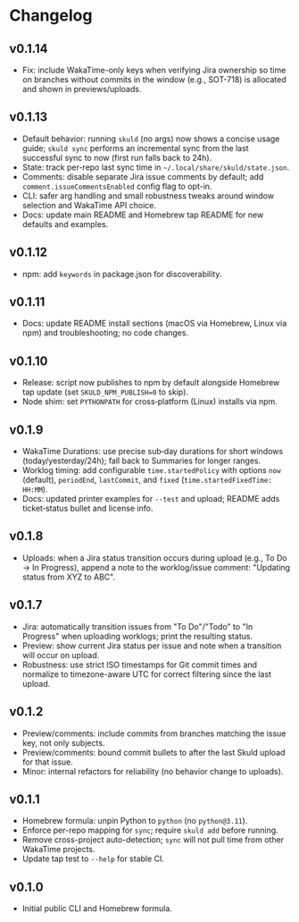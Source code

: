 # Changelog

## v0.1.14
- Fix: include WakaTime-only keys when verifying Jira ownership so time on branches without commits in the window (e.g., SOT-718) is allocated and shown in previews/uploads.


## v0.1.13
- Default behavior: running `skuld` (no args) now shows a concise usage guide; `skuld sync` performs an incremental sync from the last successful sync to now (first run falls back to 24h).
- State: track per-repo last sync time in `~/.local/share/skuld/state.json`.
- Comments: disable separate Jira issue comments by default; add `comment.issueCommentsEnabled` config flag to opt-in.
- CLI: safer arg handling and small robustness tweaks around window selection and WakaTime API choice.
- Docs: update main README and Homebrew tap README for new defaults and examples.


## v0.1.12
- npm: add `keywords` in package.json for discoverability.

## v0.1.11
- Docs: update README install sections (macOS via Homebrew, Linux via npm) and troubleshooting; no code changes.

## v0.1.10
- Release: script now publishes to npm by default alongside Homebrew tap update (set `SKULD_NPM_PUBLISH=0` to skip).
- Node shim: set `PYTHONPATH` for cross‑platform (Linux) installs via npm.

## v0.1.9
- WakaTime Durations: use precise sub‑day durations for short windows (today/yesterday/24h); fall back to Summaries for longer ranges.
- Worklog timing: add configurable `time.startedPolicy` with options `now` (default), `periodEnd`, `lastCommit`, and `fixed` (`time.startedFixedTime: HH:MM`).
- Docs: updated printer examples for `--test` and upload; README adds ticket‑status bullet and license info.

## v0.1.8
- Uploads: when a Jira status transition occurs during upload (e.g., To Do → In Progress), append a note to the worklog/issue comment: "Updating status from XYZ to ABC".


## v0.1.7
- Jira: automatically transition issues from "To Do"/"Todo" to "In Progress" when uploading worklogs; print the resulting status.
- Preview: show current Jira status per issue and note when a transition will occur on upload.
- Robustness: use strict ISO timestamps for Git commit times and normalize to timezone-aware UTC for correct filtering since the last upload.


## v0.1.2
- Preview/comments: include commits from branches matching the issue key, not only subjects.
- Preview/comments: bound commit bullets to after the last Skuld upload for that issue.
- Minor: internal refactors for reliability (no behavior change to uploads).

## v0.1.1
- Homebrew formula: unpin Python to `python` (no `python@3.11`).
- Enforce per-repo mapping for `sync`; require `skuld add` before running.
- Remove cross-project auto-detection; `sync` will not pull time from other WakaTime projects.
- Update tap test to `--help` for stable CI.

## v0.1.0
- Initial public CLI and Homebrew formula.
